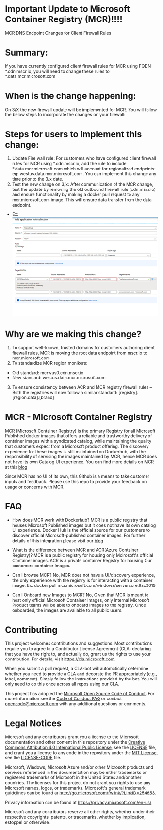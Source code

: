 # Important Update to Microsoft Container Registry (MCR)!!!! 
MCR DNS Endpoint Changes for Client Firewall Rules

# Summary: 
If you have currently configured client firewall rules for MCR using FQDN *.cdn.mscr.io, you will need to change these rules to *.data.mcr.microsoft.com

# When is the change happening:
On 3/X the new firewall update will be implemented for MCR. You will follow the below steps to incorporate the changes on your firewall:
# Steps for users to implement this change:
1.	Update Fire wall rule: For customers who have configured client firewall rules for MCR using *.cdn.mscr.io, add the rule to include *.data.mcr.microsoft.com which will account for regionalized endpoints: eg: westus.data.mcr.microsoft.com. You can implement this change any time prior to the 3/x date.
2.	Test the new change on 3/x: After communication of the MCR change, test the update by removing the old outbound firewall rule (cdn.mscr.io) and ensure functionality by making a docker pull request to any mcr.microsoft.com image. This will ensure data transfer from the data endpoint. 
* Ex:![image](./MCRDNSFirewallRule.PNG)

# Why are we making this change?
1.	To support well-known, trusted domains for customers authoring client firewall rules, MCR is moving the root data endpoint from mscr.io to mcr.microsoft.com
2.	To standardize MCR region monikers:
* Old standard: mcrwus0.cdn.mscr.io
* New standard: westus.data.mcr.microsoft.com
3.	To ensure consistency between ACR and MCR registry firewall rules – Both the registries will now follow a similar standard:
[registry].[region.data].[brand]




# MCR - Microsoft Container Registry
MCR (Microsoft Container Registry) is the primary Registry for all Microsoft Published docker images that offers a reliable and trustworthy delivery of container images with a syndicated catalog, while maintaining the quality that customers expect from a  Microsoft product offering. The discovery experience for these images is still maintained on Dockerhub, with the responsibility of servicing the images maintained by MCR, hence MCR does not have its own Catalog UI experience. You can find more details on MCR at this [blog](https://cloudblogs.microsoft.com/opensource/2019/01/17/improved-discovery-experience-microsoft-containers-docker-hub/)

Since MCR has no UI of its own, this Github is a means to take customer inputs and feedback. Please use this repo to provide your feedback on usage or concerns with MCR.

# FAQ
* How does MCR work with Dockerhub?  MCR is a public registry that houses Microsoft Published images but it does not have its own catalog UI experience. Docker Hub is the official source for our customers to discover official Microsoft-published container images. For further details of this integration please visit our [blog](https://cloudblogs.microsoft.com/opensource/2019/01/17/improved-discovery-experience-microsoft-containers-docker-hub/)

* What is the difference between MCR and ACR(Azure Container Registry)?  MCR is a public registry for housing only Mcirosoft's official Container images. ACR is a private container Registry for housing Our customers container Images.

* Can I browse MCR? No, MCR does not have a UI/discovery experience, the only experience with the registry is for interacting with a container image. Ex: docker pull mcr.microsoft.com/windows/servercore:ltsc2019

* Can I Onboard new Images to MCR? No, Given that MCR is meant to host only official Microsoft Container Images, only Internal Microsoft Product teams will be able to onboard images to the registry. Once onboarded, the images are available to all public users.

# Contributing
This project welcomes contributions and suggestions.  Most contributions require you to agree to a
Contributor License Agreement (CLA) declaring that you have the right to, and actually do, grant us
the rights to use your contribution. For details, visit https://cla.microsoft.com.

When you submit a pull request, a CLA-bot will automatically determine whether you need to provide
a CLA and decorate the PR appropriately (e.g., label, comment). Simply follow the instructions
provided by the bot. You will only need to do this once across all repos using our CLA.

This project has adopted the [Microsoft Open Source Code of Conduct](https://opensource.microsoft.com/codeofconduct/).
For more information see the [Code of Conduct FAQ](https://opensource.microsoft.com/codeofconduct/faq/) or
contact [opencode@microsoft.com](mailto:opencode@microsoft.com) with any additional questions or comments.

# Legal Notices

Microsoft and any contributors grant you a license to the Microsoft documentation and other content
in this repository under the [Creative Commons Attribution 4.0 International Public License](https://creativecommons.org/licenses/by/4.0/legalcode),
see the [LICENSE](LICENSE) file, and grant you a license to any code in the repository under the [MIT License](https://opensource.org/licenses/MIT), see the
[LICENSE-CODE](LICENSE-CODE) file.

Microsoft, Windows, Microsoft Azure and/or other Microsoft products and services referenced in the documentation
may be either trademarks or registered trademarks of Microsoft in the United States and/or other countries.
The licenses for this project do not grant you rights to use any Microsoft names, logos, or trademarks.
Microsoft's general trademark guidelines can be found at http://go.microsoft.com/fwlink/?LinkID=254653.

Privacy information can be found at https://privacy.microsoft.com/en-us/

Microsoft and any contributors reserve all other rights, whether under their respective copyrights, patents,
or trademarks, whether by implication, estoppel or otherwise.
